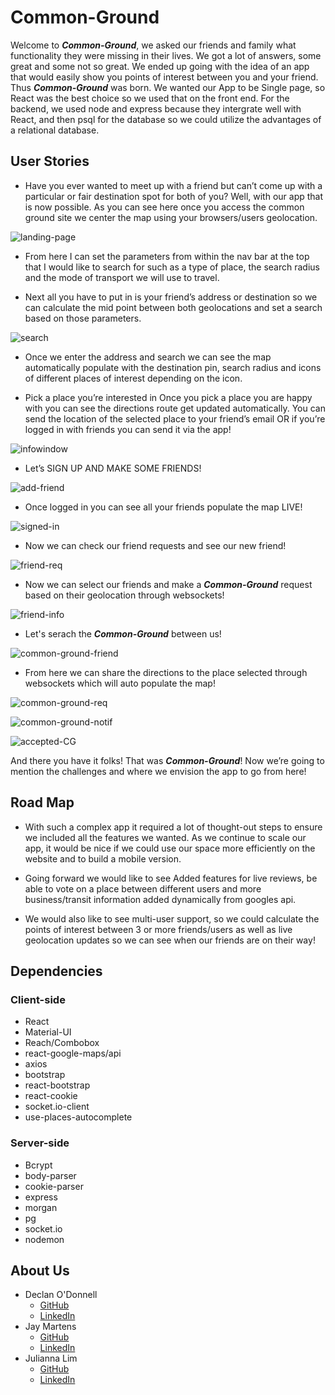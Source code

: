 # Common-Ground

Welcome to **_Common-Ground_**, we asked our friends and family what functionality they were missing in their lives. We got a lot of answers, some great and some not so great. We ended up going with the idea of an app that would easily show you points of interest between you and your friend. Thus **_Common-Ground_** was born.
We wanted our App to be Single page, so React was the best choice so we used that on the front end.
For the backend, we used node and express because they intergrate well with React, and then psql for the database so we could utilize the advantages of a relational database.

## User Stories

- Have you ever wanted to meet up with a friend but can’t come up with a particular or fair destination spot for both of you? Well, with our app that is now possible. As you can see here once you access the common ground site we center the map using your browsers/users geolocation.

![landing-page](docs\images\landing-page.PNG)

- From here I can set the parameters from within the nav bar at the top that I would like to search for such as a type of place, the search radius and the mode of transport we will use to travel.

- Next all you have to put in is your friend’s address or destination so we can calculate the mid point between both geolocations and set a search based on those parameters.

![search](docs\images\search-casa.PNG)

- Once we enter the address and search we can see the map automatically populate with the destination pin, search radius and icons of different places of interest depending on the icon.

- Pick a place you’re interested in
  Once you pick a place you are happy with you can see the directions route get updated automatically.
  You can send the location of the selected place to your friend’s email OR if you’re logged in with friends you can send it via the app!

![infowindow](docs\images\info-window.PNG)

- Let’s SIGN UP AND MAKE SOME FRIENDS!

![add-friend](docs\images\add-friend.PNG)

- Once logged in you can see all your friends populate the map LIVE!

![signed-in](docs\images\signed-in.PNG)

- Now we can check our friend requests and see our new friend!

![friend-req](docs\images\friend-request.PNG)

- Now we can select our friends and make a **_Common-Ground_** request based on their geolocation through websockets!

![friend-info](docs\images\friend-on-map.PNG)

- Let's serach the **_Common-Ground_** between us!

![common-ground-friend](docs\images\common-ground-friend.PNG)

- From here we can share the directions to the place selected through websockets which will auto populate the map!

![common-ground-req](docs\images\share-common-ground.PNG)

![common-ground-notif](docs\images\common-ground-notif.PNG)

![accepted-CG](docs\images\accepted-common-ground-req.PNG)

And there you have it folks! That was **_Common-Ground_**! Now we’re going to mention the challenges and where we envision the app to go from here!

## Road Map

- With such a complex app it required a lot of thought-out steps to ensure we included all the features we wanted. As we continue to scale our app, it would be nice if we could use our space more efficiently on the website and to build a mobile version.

- Going forward we would like to see Added features for live reviews, be able to vote on a place between different users and more business/transit information added dynamically from googles api.

- We would also like to see multi-user support, so we could calculate the points of interest between 3 or more friends/users as well as live geolocation updates so we can see when our friends are on their way!

## Dependencies

### Client-side

- React
- Material-UI
- Reach/Combobox
- react-google-maps/api
- axios
- bootstrap
- react-bootstrap
- react-cookie
- socket.io-client
- use-places-autocomplete

### Server-side

- Bcrypt
- body-parser
- cookie-parser
- express
- morgan
- pg
- socket.io
- nodemon

## About Us

- Declan O'Donnell
  - [GitHub](https://github.com/Dexyod)
  - [LinkedIn](https://www.linkedin.com/in/declanodonnell/)
- Jay Martens
  - [GitHub](https://github.com/JayMartensCodes)
  - [LinkedIn](https://www.linkedin.com/in/jaymartenscodes/)
- Julianna Lim
  - [GitHub](https://github.com/juliannalim)
  - [LinkedIn](https://www.linkedin.com/in/julianna-lim-91758927/)
